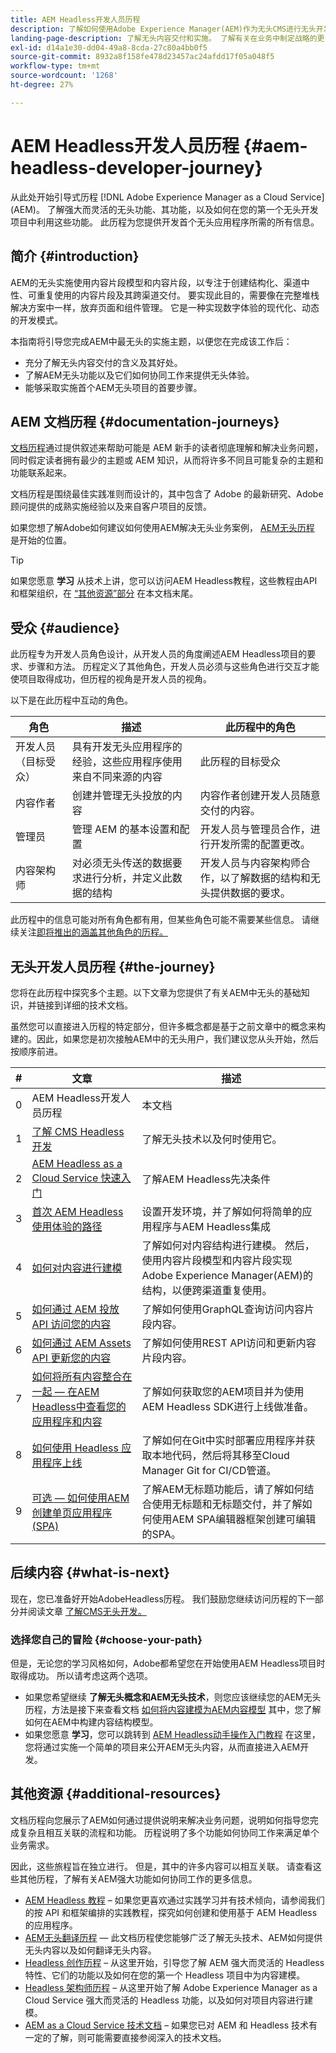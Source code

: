 ```yaml
---
title: AEM Headless开发人员历程
description: 了解如何使用Adobe Experience Manager(AEM)作为无头CMS进行无头开发。 了解如何使用内容模型、内容片段和GraphQL API等功能来支持无头内容交付。
landing-page-description: 了解无头内容交付和实施。 了解有关在业务中制定战略的更多信息。
exl-id: d14a1e30-dd04-49a8-8cda-27c80a4bb0f5
source-git-commit: 8932a8f158fe478d23457ac24afdd17f05a048f5
workflow-type: tm+mt
source-wordcount: '1268'
ht-degree: 27%

---
```


# AEM Headless开发人员历程 {#aem-headless-developer-journey}

从此处开始引导式历程 [!DNL Adobe Experience Manager as a Cloud Service] (AEM)。 了解强大而灵活的无头功能、其功能，以及如何在您的第一个无头开发项目中利用这些功能。 此历程为您提供开发首个无头应用程序所需的所有信息。

## 简介 {#introduction}

AEM的无头实施使用内容片段模型和内容片段，以专注于创建结构化、渠道中性、可重复使用的内容片段及其跨渠道交付。 要实现此目的，需要像在完整堆栈解决方案中一样，放弃页面和组件管理。 它是一种实现数字体验的现代化、动态的开发模式。

本指南将引导您完成AEM中最无头的实施主题，以便您在完成该工作后：

* 充分了解无头内容交付的含义及其好处。
* 了解AEM无头功能以及它们如何协同工作来提供无头体验。
* 能够采取实施首个AEM无头项目的首要步骤。

## AEM 文档历程 {#documentation-journeys}

[文档历程](/help/journey-documentation/documentation-journeys.md)通过提供叙述来帮助可能是 AEM 新手的读者彻底理解和解决业务问题，同时假定读者拥有最少的主题或 AEM 知识，从而将许多不同且可能复杂的主题和功能联系起来。

文档历程是围绕最佳实践准则而设计的，其中包含了 Adobe 的最新研究、Adobe 顾问提供的成熟实施经验以及来自客户项目的反馈。

如果您想了解Adobe如何建议如何使用AEM解决无头业务案例， [AEM无头历程](/help/journey-documentation/documentation-journeys.md) 是开始的位置。

>[!TIP]
>
> 如果您愿意 **学习** 从技术上讲，您可以访问AEM Headless教程，这些教程由API和框架组织，在 [“其他资源”部分](#additional-resources) 在本文档末尾。

## 受众 {#audience}

此历程专为开发人员角色设计，从开发人员的角度阐述AEM Headless项目的要求、步骤和方法。 历程定义了其他角色，开发人员必须与这些角色进行交互才能使项目取得成功，但历程的视角是开发人员的视角。

以下是在此历程中互动的角色。

| 角色 | 描述 | 此历程中的角色 |
|---|---|---|
| 开发人员（目标受众） | 具有开发无头应用程序的经验，这些应用程序使用来自不同来源的内容 | 此历程的目标受众 |
| 内容作者 | 创建并管理无头投放的内容 | 内容作者创建开发人员随意交付的内容。 |
| 管理员 | 管理 AEM 的基本设置和配置 | 开发人员与管理员合作，进行开发所需的配置更改。 |
| 内容架构师 | 对必须无头传送的数据要求进行分析，并定义此数据的结构 | 开发人员与内容架构师合作，以了解数据的结构和无头提供数据的要求。 |

此历程中的信息可能对所有角色都有用，但某些角色可能不需要某些信息。 请继续关注[即将推出的涵盖其他角色的历程。](/help/journey-documentation/documentation-journeys.md#journeys)

## 无头开发人员历程 {#the-journey}

您将在此历程中探究多个主题。以下文章为您提供了有关AEM中无头的基础知识，并链接到详细的技术文档。

虽然您可以直接进入历程的特定部分，但许多概念都是基于之前文章中的概念来构建的。因此，如果您是初次接触AEM中的无头用户，我们建议您从头开始，然后按顺序前进。

| # | 文章 | 描述 |
|---|---|---|
| 0 | AEM Headless开发人员历程 | 本文档 |
| 1 | [了解 CMS Headless 开发](learn-about.md) | 了解无头技术以及何时使用它。 |
| 2 | [AEM Headless as a Cloud Service 快速入门](getting-started.md) | 了解AEM Headless先决条件 |
| 3 | [首次 AEM Headless 使用体验的路径](path-to-first-experience.md) | 设置开发环境，并了解如何将简单的应用程序与AEM Headless集成 |
| 4 | [如何对内容进行建模](model-your-content.md) | 了解如何对内容结构进行建模。 然后，使用内容片段模型和内容片段实现Adobe Experience Manager(AEM)的结构，以便跨渠道重复使用。 |
| 5 | [如何通过 AEM 投放 API 访问您的内容](access-your-content.md) | 了解如何使用GraphQL查询访问内容片段内容。 |
| 6 | [如何通过 AEM Assets API 更新您的内容](update-your-content.md) | 了解如何使用REST API访问和更新内容片段内容。 |
| 7 | [如何将所有内容整合在一起 — 在AEM Headless中查看您的应用程序和内容](put-it-all-together.md) | 了解如何获取您的AEM项目并为使用AEM Headless SDK进行上线做准备。 |
| 8 | [如何使用 Headless 应用程序上线](go-live.md) | 了解如何在Git中实时部署应用程序并获取本地代码，然后将其移至Cloud Manager Git for CI/CD管道。 |
| 9 | [可选 — 如何使用AEM创建单页应用程序(SPA)](create-spa.md) | 了解AEM无标题功能后，请了解如何结合使用无标题和无标题交付，并了解如何使用AEM SPA编辑器框架创建可编辑的SPA。 |

## 后续内容 {#what-is-next}

现在，您已准备好开始AdobeHeadless历程。 我们鼓励您继续访问历程的下一部分并阅读文章 [了解CMS无头开发。](learn-about.md)

### 选择您自己的冒险 {#choose-your-path}

但是，无论您的学习风格如何，Adobe都希望您在开始使用AEM Headless项目时取得成功。 所以请考虑这两个选项。

* 如果您希望继续 **了解无头概念和AEM无头技术**，则您应该继续您的AEM无头历程，方法是接下来查看文档 [如何将内容建模为AEM内容模型](model-your-content.md) 其中，您了解如何在AEM中构建内容结构模型。
* 如果您愿意 **学习**，您可以跳转到 [AEM Headless动手操作入门教程](https://experienceleague.adobe.com/docs/experience-manager-learn/getting-started-with-aem-headless/graphql/multi-step/overview.html?lang=zh-Hans) 在这里，您将通过实施一个简单的项目来公开AEM无头内容，从而直接进入AEM开发。

## 其他资源 {#additional-resources}

文档历程向您展示了AEM如何通过提供说明来解决业务问题，说明如何指导您完成复杂且相互关联的流程和功能。 历程说明了多个功能如何协同工作来满足单个业务需求。

因此，这些旅程旨在独立进行。 但是，其中的许多内容可以相互关联。 请查看这些其他历程，了解有关AEM强大功能如何协同工作的更多信息。

* [AEM Headless 教程](https://experienceleague.adobe.com/docs/experience-manager-learn/getting-started-with-aem-headless/overview.html?lang=zh-Hans) – 如果您更喜欢通过实践学习并有技术倾向，请参阅我们的按 API 和框架编排的实践教程，探究如何创建和使用基于 AEM Headless 的应用程序。
* [AEM无头翻译历程](/help/journey-headless/translation/overview.md)  — 此文档历程使您能够广泛了解无头技术、AEM如何提供无头内容以及如何翻译无头内容。
* [Headless 创作历程](/help/journey-headless/author/overview.md) – 从这里开始，引导您了解 AEM 强大而灵活的 Headless 特性、它们的功能以及如何在您的第一个 Headless 项目中为内容建模。
* [Headless 架构师历程](/help/journey-headless/architect/overview.md) – 从这里开始了解 Adobe Experience Manager as a Cloud Service 强大而灵活的 Headless 功能，以及如何对项目内容进行建模。
* [AEM as a Cloud Service 技术文档](https://experienceleague.adobe.com/docs/experience-manager-cloud-service.html) – 如果您已对 AEM 和 Headless 技术有一定的了解，则可能需要直接参阅深入的技术文档。
